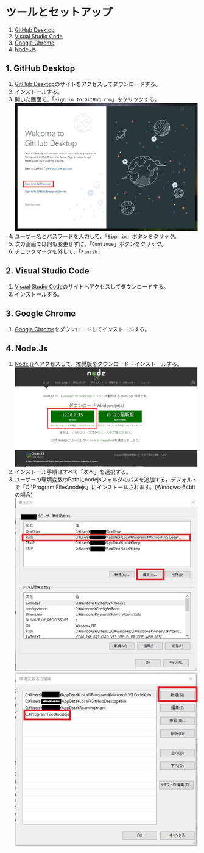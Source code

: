 # ツールとセットアップ

1. [GitHub Desktop](#1-github-desktop)
2. [Visual Studio Code](#2-visual-studio-code)
3. [Google Chrome](#3-google-chrome)
4. [Node.Js](#4-node.js)

## 1. GitHub Desktop

1. [GitHub Desktop](https://desktop.github.com/)のサイトをアクセスしてダウンロードする。
2. インストールする。
3. 開いた画面で、「`Sign in to GitHub.com`」をクリックする。
![sign in to github.com](img/github-desktop.jpg)
4. ユーザー名とパスワードを入力して、「`Sign in`」ボタンをクリック。
5. 次の画面では何も変更せずに、「`Continue`」ボタンをクリック。
6. チェックマークを外して、「`Finish`」

## 2. Visual Studio Code

1. [Visual Studio Code](https://code.visualstudio.com/download)のサイトへアクセスしてダウンロードする。
2. インストールする。

## 3. Google Chrome

1. [Google Chrome](https://www.google.com/intl/ja_jp/chrome/)をダウンロードしてインストールする。

## 4. Node.Js

1. [Node.js](https://nodejs.org/ja/)へアクセスして、推奨版をダウンロード・インストールする。
![node-download site](img/nodejs.jpg)
2. インストール手順はすべて「次へ」を選択する。
3. ユーザーの環境変数のPathにnodejsフォルダのパスを追加する。デフォルトで「C:\Program Files\nodejs」にインストールされます。(Windows-64bitの場合)\
![node-path-step1](img/path1.jpg)
![nodepath-step2](img/path2.jpg)
